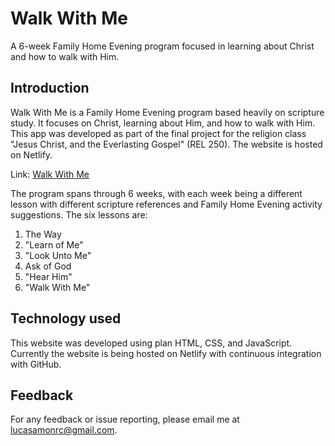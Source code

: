 # Walk With Me
A 6-week Family Home Evening program focused in learning about Christ and how to walk with Him.

## Introduction
Walk With Me is a Family Home Evening program based heavily on scripture study. It focuses on Christ, learning about Him, and how to walk with Him. This app was developed as part of the final project for the religion class "Jesus Christ, and the Everlasting Gospel" (REL 250). The website is hosted on Netlify.

Link: [Walk With Me](https://https://walkwithme.netlify.app)

The program spans through 6 weeks, with each week being a different lesson with different scripture references and Family Home Evening activity suggestions. The six lessons are:
  1. The Way
  2. "Learn of Me"
  3. "Look Unto Me"
  4. Ask of God
  5. "Hear Him"
  6. "Walk With Me"

## Technology used

This website was developed using plan HTML, CSS, and JavaScript. Currently the website is being hosted on Netlify with continuous integration with GitHub.

## Feedback

For any feedback or issue reporting, please email me at [lucasamonrc@gmail.com](mailto:lucasamonrc@gmail.com).

